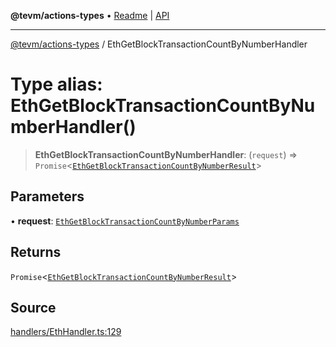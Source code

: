 **@tevm/actions-types** • [Readme](../README.md) \| [API](../globals.md)

***

[@tevm/actions-types](../README.md) / EthGetBlockTransactionCountByNumberHandler

# Type alias: EthGetBlockTransactionCountByNumberHandler()

> **EthGetBlockTransactionCountByNumberHandler**: (`request`) => `Promise`\<[`EthGetBlockTransactionCountByNumberResult`](EthGetBlockTransactionCountByNumberResult.md)\>

## Parameters

• **request**: [`EthGetBlockTransactionCountByNumberParams`](EthGetBlockTransactionCountByNumberParams.md)

## Returns

`Promise`\<[`EthGetBlockTransactionCountByNumberResult`](EthGetBlockTransactionCountByNumberResult.md)\>

## Source

[handlers/EthHandler.ts:129](https://github.com/evmts/tevm-monorepo/blob/main/packages/actions-types/src/handlers/EthHandler.ts#L129)
